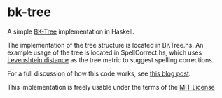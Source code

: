 bk-tree
=======

A simple [BK-Tree](http://blog.notdot.net/2007/4/Damn-Cool-Algorithms-Part-1-BK-Trees) implementation in Haskell.

The implementation of the tree structure is located in BKTree.hs. An example usage of the tree is located in SpellCorrect.hs, which uses [Levenshtein distance](http://en.wikipedia.org/wiki/Levenshtein_distance) as the tree metric to suggest spelling corrections.

For a full discussion of how this code works, see [this blog post](http://robd.io/2011/01/18/bk-trees.html).

This implementation is freely usable under the terms of the [MIT License](http://opensource.org/licenses/MIT)